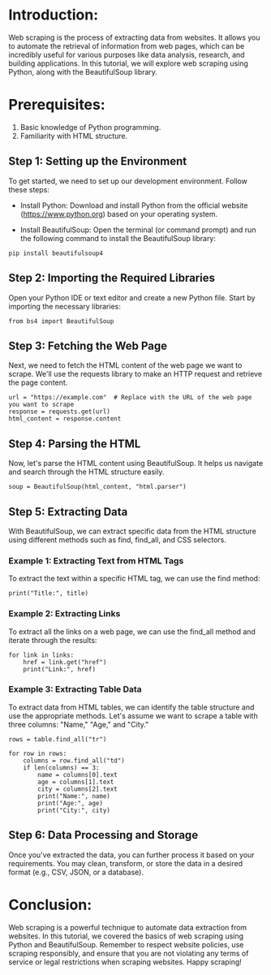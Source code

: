 # Introduction:
Web scraping is the process of extracting data from websites. It allows you to automate the retrieval of information from web pages, which can be incredibly useful for various purposes like data analysis, research, and building applications. In this tutorial, we will explore web scraping using Python, along with the BeautifulSoup library.

# Prerequisites:

1. Basic knowledge of Python programming.
2. Familiarity with HTML structure.

## Step 1: Setting up the Environment

To get started, we need to set up our development environment. Follow these steps:

- Install Python: Download and install Python from the official website (https://www.python.org) based on your operating system.

- Install BeautifulSoup: Open the terminal (or command prompt) and run the following command to install the BeautifulSoup library:

```
pip install beautifulsoup4
``` 

## Step 2: Importing the Required Libraries

Open your Python IDE or text editor and create a new Python file. Start by importing the necessary libraries:


```import requests
from bs4 import BeautifulSoup
```

## Step 3: Fetching the Web Page
Next, we need to fetch the HTML content of the web page we want to scrape. We'll use the requests library to make an HTTP request and retrieve the page content.

```
url = "https://example.com"  # Replace with the URL of the web page you want to scrape
response = requests.get(url)
html_content = response.content
```

## Step 4: Parsing the HTML
Now, let's parse the HTML content using BeautifulSoup. It helps us navigate and search through the HTML structure easily.

```
soup = BeautifulSoup(html_content, "html.parser")
```

## Step 5: Extracting Data
With BeautifulSoup, we can extract specific data from the HTML structure using different methods such as find, find_all, and CSS selectors.

### Example 1: Extracting Text from HTML Tags
To extract the text within a specific HTML tag, we can use the find method:

```title = soup.find("h1").text
print("Title:", title)
```

### Example 2: Extracting Links
To extract all the links on a web page, we can use the find_all method and iterate through the results:


```links = soup.find_all("a")
for link in links:
    href = link.get("href")
    print("Link:", href)
 ```
 
### Example 3: Extracting Table Data
To extract data from HTML tables, we can identify the table structure and use the appropriate methods. Let's assume we want to scrape a table with three columns: "Name," "Age," and "City."


```table = soup.find("table")
rows = table.find_all("tr")

for row in rows:
    columns = row.find_all("td")
    if len(columns) == 3:
        name = columns[0].text
        age = columns[1].text
        city = columns[2].text
        print("Name:", name)
        print("Age:", age)
        print("City:", city)
 ```
 
## Step 6: Data Processing and Storage
Once you've extracted the data, you can further process it based on your requirements. You may clean, transform, or store the data in a desired format (e.g., CSV, JSON, or a database).

# Conclusion:
Web scraping is a powerful technique to automate data extraction from websites. In this tutorial, we covered the basics of web scraping using Python and BeautifulSoup. Remember to respect website policies, use scraping responsibly, and ensure that you are not violating any terms of service or legal restrictions when scraping websites. Happy scraping!





